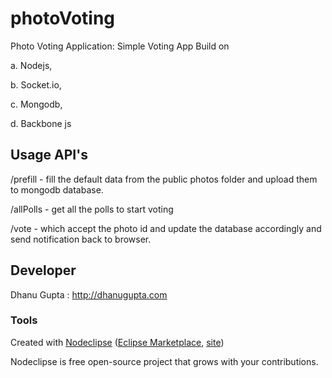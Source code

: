 # photoVoting

Photo Voting Application: Simple Voting App Build on 

a. Nodejs, 

b. Socket.io, 

c. Mongodb, 

d. Backbone js

## Usage API's
/prefill   - fill the default data from the public photos folder and upload them to mongodb database.

/allPolls - get all the polls to start voting

/vote - which accept the photo id and update the database accordingly and send notification back to browser.

## Developer
Dhanu Gupta : http://dhanugupta.com

### Tools

Created with [Nodeclipse](https://github.com/Nodeclipse/nodeclipse-1)
 ([Eclipse Marketplace](http://marketplace.eclipse.org/content/nodeclipse), [site](http://www.nodeclipse.org))   

Nodeclipse is free open-source project that grows with your contributions.
